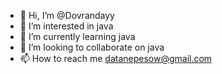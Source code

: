 - 👋 Hi, I’m @Dovrandayy
- 👀 I’m interested in java
- 🌱 I’m currently learning java
- 💞️ I’m looking to collaborate on java
- 📫 How to reach me datanepesow@gmail.com

<!---
Dovrandayy/Dovrandayy is a ✨ special ✨ repository because its `README.md` (this file) appears on your GitHub profile.
You can click the Preview link to take a look at your changes.
--->
